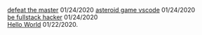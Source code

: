[defeat the master](https://raw.githubusercontent.com/Arshiamidos/remaster-the-world-blog/master/README.md) 01/24/2020
[asteroid game vscode](https://raw.githubusercontent.com/Arshiamidos/asteroid-announce-blog/master/README.md) 01/24/2020     
[be fullstack hacker](https://raw.githubusercontent.com/Arshiamidos/be-fullstack-hacker-blog/master/README.md)  01/24/2020      
[Hello World](https://arshiamidos.github.io/blog/?id=https://raw.githubusercontent.com/Arshiamidos/hello-world-blog/master/README.md) 01/22/2020.  
